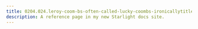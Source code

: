 ```yaml
---
title: 0204.024.leroy-coom-bs-often-called-lucky-coombs-ironicallytitle
description: A reference page in my new Starlight docs site.
---
```

